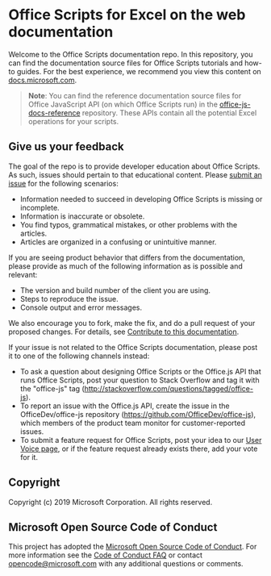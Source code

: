 # Office Scripts for Excel on the web documentation

Welcome to the Office Scripts documentation repo. In this repository, you can find the documentation source files for Office Scripts tutorials and how-to guides. For the best experience, we recommend you view this content on [docs.microsoft.com](https://docs.microsoft.com/office-scripts-docs).

> **Note**: You can find the reference documentation source files for Office JavaScript API (on which Office Scripts run) in the [office-js-docs-reference](https://github.com/OfficeDev/office-js-docs-reference) repository. These APIs contain all the potential Excel operations for your scripts.

## Give us your feedback

The goal of the repo is to provide developer education about Office Scripts. As such, issues should pertain to that educational content. Please [submit an issue](https://github.com/OfficeDev/office-scripts-docs/issues) for the following scenarios:

- Information needed to succeed in developing Office Scripts is missing or incomplete.
- Information is inaccurate or obsolete.
- You find typos, grammatical mistakes, or other problems with the articles.
- Articles are organized in a confusing or unintuitive manner.

If you are seeing product behavior that differs from the documentation, please provide as much of the following information as is possible and relevant:

- The version and build number of the client you are using.
- Steps to reproduce the issue.
- Console output and error messages.

We also encourage you to fork, make the fix, and do a pull request of your proposed changes. For details, see [Contribute to this documentation](Contributing.md).

If your issue is not related to the Office Scripts documentation, please post it to one of the following channels instead:

- To ask a question about designing Office Scripts or the Office.js API that runs Office Scripts, post your question to Stack Overflow and tag it with the "office-js" tag (http://stackoverflow.com/questions/tagged/office-js).
- To report an issue with the Office.js API, create the issue in the OfficeDev/office-js repository (https://github.com/OfficeDev/office-js), which members of the product team monitor for customer-reported issues.
- To submit a feature request for Office Scripts, post your idea to our [User Voice page](https://excel.uservoice.com/forums/274580-excel-for-the-web?category_id=143439), or if the feature request already exists there, add your vote for it.

## Copyright

Copyright (c) 2019 Microsoft Corporation. All rights reserved.

## Microsoft Open Source Code of Conduct

This project has adopted the [Microsoft Open Source Code of Conduct](https://opensource.microsoft.com/codeofconduct/).
For more information see the [Code of Conduct FAQ](https://opensource.microsoft.com/codeofconduct/faq/) or contact [opencode@microsoft.com](mailto:opencode@microsoft.com) with any additional questions or comments.
